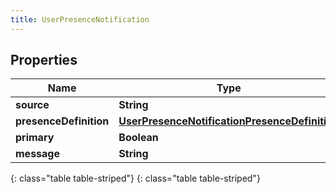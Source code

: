 ```yaml
---
title: UserPresenceNotification
---
```


## Properties

| Name | Type | Description | Notes |
| ------------ | ------------- | ------------- | ------------- |
| **source** | **String** |  |  [optional] |
| **presenceDefinition** | [**UserPresenceNotificationPresenceDefinition**](UserPresenceNotificationPresenceDefinition.html) |  |  [optional] |
| **primary** | **Boolean** |  |  [optional] |
| **message** | **String** |  |  [optional] |
{: class="table table-striped"}
{: class="table table-striped"}


